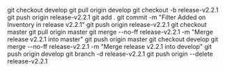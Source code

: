 git checkout develop
git pull origin develop
git checkout -b release-v2.2.1
git push origin release-v2.2.1
git add .
git commit -m "Filter Added on Inventory in release v2.2.1"
git push origin release-v2.2.1
git checkout master
git pull origin master
git merge --no-ff release-v2.2.1 -m "Merge release v2.2.1 into master"
git push origin master
git checkout develop
git merge --no-ff release-v2.2.1 -m "Merge release v2.2.1 into develop"
git push origin develop
git branch -d release-v2.2.1
git push origin --delete release-v2.2.1
